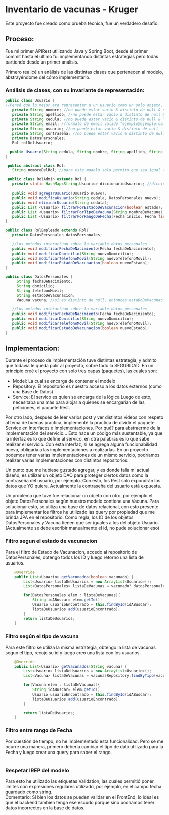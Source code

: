 # Inventario de vacunas - Kruger

Este proyecto fue creado como prueba técnica, fue un verdadero desafío.

## Proceso:
Fue mi primer APIRest utilizando Java y Spring Boot, desde el primer commit hasta el ultimo fui implementando distintas estrategias pero todas partiendo desde un primer análisis.

Primero realicé un análisis de las distintas clases que pertenecen al modelo, abstrayéndome del cómo implementarlo.

### Análisis de clases, con su invariante de representación:
```java
public class Usuario { 
//Pensé que lo mejor era representar a un usuario como un solo objeto, ya que en algún futuro un Empleado se vuelva Administrador y no perder sus datos.
   private String nombre; //no puede estar vacio & distinto de null & no caracteres especiales & primera letra en mayus & un leng maximo
   private String apellido; //no puede estar vacio & distinto de null & no caracteres especiales & primera letra en mayus & un leng maximo
   private String cedula; //no puede estar vacio & distinto de null & leng == 10 & solo numeros && es UNICO
   private String email; //formato de email valido "ejemplo@ejemplo.com"
   private String usuario; //no puede estar vacio & distinto de null 
   private String contraseña; //no puede estar vacio & distinto de null & 
   private DatosPersonales; 
   Rol rolDelUsuario;

  public Usuario(String cedula, String nombre, String apellido, String email); //Constructor que representa correctamente a un usuario. Para cumplir el IREP aqui es donde asigno un usuario y una contraseña. 
}
```  

```java
 public abstract class Rol:
   String nombreDelRol; //para este modelo solo permito que sea igual a "Administrador" o "Empleado"
```

```java
 public class RolAdmin extends Rol {
   private static HashMap<String,Usuario> diccionarioUsuarios; //diccionario con todos los usuarios, Key= cedula y Value = Usuario. Es Static porque será unico para todos los Administradores

   public void agregarUsuario(Usuario nuevo);
   public void modificaUsuario(String cedula, DatosPersonales nuevo); 
   public void eliminarUsuario(String cedula);
   public List <Usuario> filtrarPorEstadoDeVacunacion(boolean estado); 
   public List <Usuario> filtrarPorTipoDeVacuna(String nombreDeVacuna); 
   public List <Usuario> filtrarPorRangoDeFecha(Fecha inicio, Fecha final); //obj Fecha es orientativo
}
```

```java
public class RolEmpleado extends Rol{
   private DatosPersonales datosPersonales;

   //Los metodos interactúan sobre la variable datos personales
   public void modificarFechaDeNacimiento(Fecha fechaDeNacimiento);
   public void modificarDomicilio(String nuevoDomicilio);
   public void modificarTelefonoMovil(String nuevoTelefonoMovil);
   public void modificarEstadoDeVacunacion(boolean nuevoEstado);
} 
```  
```java
public class DatosPersonales {
     String fechaDeNacimiento;
     String domicilio;
     String telefonoMovil;
     String estadoDeVacunacion;
     Vacuna vacuna; //si es distinto de null, entonces estaDoDeVacunacion debe ser true

   //Los metodos interactúan sobre la variable datos personales
   public void modificarFechaDeNacimiento(Fecha fechaDeNacimiento);
   public void modificarDomicilio(String nuevoDomicilio);
   public void modificarTelefonoMovil(String nuevoTelefonoMovil);
   public void modificarEstadoDeVacunacion(boolean nuevoEstado);
} 
```  
## Implementacion:
Durante el proceso de implementación tuve distintas estrategia, y admito que todavía le queda pulir al proyecto, sobre todo la SEGURIDAD. 
En un principio creé el proyecto con solo tres capas (paquetes), las cuales son:
* Model: La cual se encarga de contener el modelo
* Repository: El repositorio es nuestro acceso a los datos externos (como una Base de Datos)
* Service: El servico es quien se encarga de la lógica 
Luego de esto, necesitaba una más para alojar a quienes se encargarían de las peticiones, el paquete Rest.

Por otro lado, después de leer varios post y ver distintos videos con respeto al tema de buenas practica, implementé la practica de dividir el paquete Service en Interfaces e Implementaciones. Por qué? para abstraerme de la implementación del servicio... Esto hace un código más sustentable, ya que la interfaz es lo que define al servico, en otra palabras es lo que sabe realizar el servicio. Con esta interfaz, si se agrega alguna funcionabilidad nueva, obligaría a las implementaciones a realizarlas.
En un proyecto podemos tener varias implementaciones de un mismo servicio, podríamos realizar varias implementaciones con distintos repositorios. 

Un punto que me hubiese gustado agregar, y es donde falla mi actual diseño, es utilizar un objeto DAO para proteger ciertos datos como la contraseña del usuario, por ejemplo. Con esto, los Rest solo expondrán los datos que YO quiera. Actualmente la contraseña del usuario está expuesta.

Un problema que tuve fue relacionar un objeto con otro, por ejemplo el objeto DatosPersonales según nuestro modelo contiene una Vacuna. Para solucionar esto, se utiliza una base de datos relacional, con esto presente para implementar los filtros he utilizado las query por propiedad que me brinda JPA en el repositorio.
Como regla, los ID de los objetos DatosPersonales y Vacuna tienen que ser iguales a los del objeto Usuario. (Actualmente se debe escribir manualmente el id, no pude solucionar eso)

### Filtro segun el estado de vacunacion
Para el filtro de Estado de Vacunacion, accedo al repositorio de DatosPersonales, obtengo todos los ID y luego retorno una lista de usuarios.
```java
    @Override
    public List<Usuario> getVacunados(boolean vacunado) {
        List<Usuario> listaDeUsuarios = new ArrayList<Usuario>();
        List<DatosPersonales> listaDeVacunas = vacunado? datosPersonalesRepository.findByVacunaIsNotNull() :datosPersonalesRepository.findByVacunaIsNull() ;

        for(DatosPersonales elem : listaDeVacunas){
            String idABuscar= elem.getId();
            Usuario usuarioEncontrado = this.findById(idABuscar);
            listaDeUsuarios.add(usuarioEncontrado);
        }
        return listaDeUsuarios;
    }
```  
### Filtro según el tipo de vacuna
Para este filtro se utiliza la misma estrategia, obtengo la lista de vacunas segun el tipo, recojo su id y luego creo una lista con los usuarios.
```java
    @Override
    public List<Usuario> getVacunados(String vacuna) {
        List<Usuario> listaDeUsuarios = new ArrayList<Usuario>();
        List<Vacuna> listaDeVacunas = vacunasRepository.findByTipo(vacuna);

        for(Vacuna elem : listaDeVacunas){
            String idABuscar= elem.getId();
            Usuario usuarioEncontrado = this.findById(idABuscar);
            listaDeUsuarios.add(usuarioEncontrado);
        }

        return listaDeUsuarios;
    }
```  
### Filtro entre rango de Fecha
Por cuestión de tiempo, no he implementado esta funcionalidad. Pero se me ocurre una manera, primero debería cambiar el tipo de dato utilizado para la Fecha y luego crear una query para saber el rango.

#
### Respetar IREP del modelo
Para esto he utilizado las etiquetas Validation, las cuales permitió poner limites con expresiones regulares utilizado, por ejemplo, en el campo fecha guardado como string.  
Comentario: Si bien los datos se pueden validar en el FrontEnd, lo ideal es que el backend tambien tenga ese escudo porque sino podríamos tener datos incorrectos en la base de datos.
